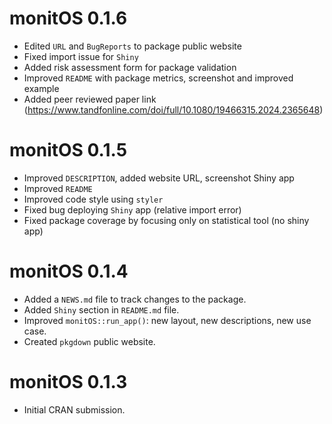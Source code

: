 # monitOS 0.1.6

-   Edited `URL` and `BugReports` to package public website
-   Fixed import issue for `Shiny`
-   Added risk assessment form for package validation
-   Improved `README` with package metrics, screenshot and improved example
-   Added peer reviewed paper link (https://www.tandfonline.com/doi/full/10.1080/19466315.2024.2365648)

# monitOS 0.1.5

-   Improved `DESCRIPTION`, added website URL, screenshot Shiny app
-   Improved `README`
-   Improved code style using `styler`
-   Fixed bug deploying `Shiny` app (relative import error)
-   Fixed package coverage by focusing only on statistical tool (no shiny app)

# monitOS 0.1.4

-   Added a `NEWS.md` file to track changes to the package.
-   Added `Shiny` section in `README.md` file.
-   Improved `monitOS::run_app()`: new layout, new descriptions, new use case.
-   Created `pkgdown` public website.

# monitOS 0.1.3

-   Initial CRAN submission.
